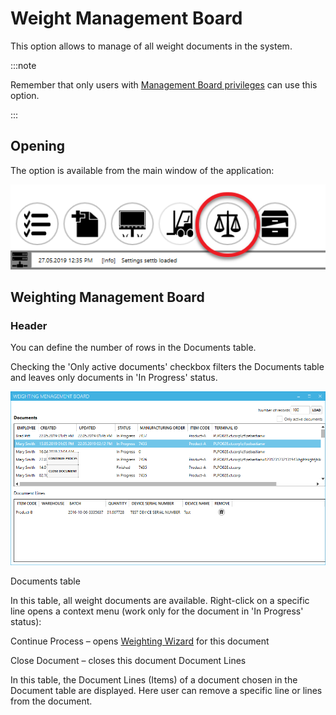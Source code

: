 # Weight Management Board

This option allows to manage of all weight documents in the system.

:::note

Remember that only users with [Management Board privileges](./../../../../administrator-guide/setting-up-the-application/setting-up-the-application.md) can use this option.

:::

## Opening

The option is available from the main window of the application:

![Management Board](./media/management-board-icon.png)

## Weighting Management Board

### Header

You can define the number of rows in the Documents table.

Checking the 'Only active documents' checkbox filters the Documents table and leaves only documents in 'In Progress' status.

![Weighting Management Board](./media/board.png)

Documents table

In this table, all weight documents are available. Right-click on a specific line opens a context menu (work only for the document in 'In Progress' status):

Continue Process – opens [Weighting Wizard](./weight-scale-module.md) for this document

Close Document – closes this document
Document Lines

In this table, the Document Lines (Items) of a document chosen in the Document table are displayed. Here user can remove a specific line or lines from the document.